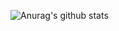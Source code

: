![Anurag's github stats](https://github-readme-stats.vercel.app/api?username=sheiiva&show_icons=true&theme=radical&include_all_commits=true&hide=prs)
